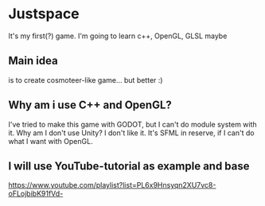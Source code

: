 # Justspace
It's my first(?) game. I'm going to learn c++, OpenGL, GLSL maybe
## Main idea
is to create cosmoteer-like game... but better :)
## Why am i use C++ and OpenGL?
I've tried to make this game with GODOT, but I can't do module system with it. Why am I don't use Unity? I don't like it. It's SFML in reserve, if I can't do what I want with OpenGL.
## I will use YouTube-tutorial as example and base
https://www.youtube.com/playlist?list=PL6x9Hnsyqn2XU7vc8-oFLojbibK91fVd-